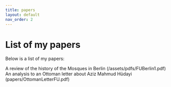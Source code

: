 ```yaml
---
title: papers
layout: default
nav_order: 2
---
```


# List of my papers


Below is a list of my papers:

A review of the history of the Mosques in Berlin  (/assets/pdfs/FUBerlin1.pdf)
An analysis to an Ottoman letter about Aziz Mahmud Hüdayi (papers/OttomanLetterFU.pdf)

